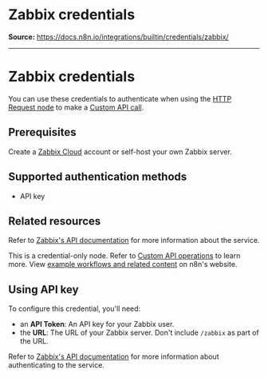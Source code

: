 # Zabbix credentials

**Source:** https://docs.n8n.io/integrations/builtin/credentials/zabbix/

---

# Zabbix credentials

You can use these credentials to authenticate when using the [HTTP Request node](../../core-nodes/n8n-nodes-base.httprequest/) to make a [Custom API call](../../../custom-operations/).

## Prerequisites

Create a [Zabbix Cloud](https://www.zabbix.com/) account or self-host your own Zabbix server.

## Supported authentication methods

- API key

## Related resources

Refer to [Zabbix's API documentation](https://www.zabbix.com/documentation/current/en/manual/api) for more information about the service.

This is a credential-only node. Refer to [Custom API operations](../../../custom-operations/) to learn more. View [example workflows and related content](https://n8n.io/integrations/zabbix/) on n8n's website.

## Using API key

To configure this credential, you'll need:

- an **API Token**: An API key for your Zabbix user.
- the **URL**: The URL of your Zabbix server. Don't include `/zabbix` as part of the URL.

Refer to [Zabbix's API documentation](https://www.zabbix.com/documentation/current/en/manual/api#authentication) for more information about authenticating to the service.
